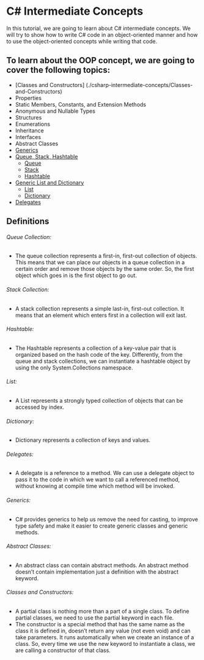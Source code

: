# C# Intermediate Concepts

In this tutorial, we are going to learn about C# intermediate concepts. We will try to show how to write C# code in an object-oriented manner and how to use the object-oriented concepts while writing that code.

## To learn about the OOP concept, we are going to cover the following topics:

 - [Classes and Constructors] (./csharp-intermediate-concepts/Classes-and-Constructors)
 - Properties
 - Static Members, Constants, and Extension Methods
 - Anonymous and Nullable Types
 - Structures
 - Enumerations
 - Inheritance
 - Interfaces
 - Abstract Classes
 - [Generics](./csharp-intermediate-concepts/Generics)
 - [Queue, Stack, Hashtable](./csharp-intermediate-concepts/Queue-Stack-Hashtable)
   - [Queue](./csharp-intermediate-concepts/Queue-Stack-Hashtable/QueueCollection.cs)
   - [Stack](./csharp-intermediate-concepts/Queue-Stack-Hashtable/StackCollection.cs)
   - [Hashtable](./csharp-intermediate-concepts/Queue-Stack-Hashtable/HashtableCollection.cs)
 - [Generic List and Dictionary](./csharp-intermediate-concepts/List-and-Dictionary)
   - [List](./csharp-intermediate-concepts/List-and-Dictionary/List.cs)
   - [Dictionary](./csharp-intermediate-concepts/List-and-Dictionary/Dictionary.cs)
 - [Delegates](./csharp-intermediate-concepts/Delegates)


## Definitions

###### Queue Collection:
 - The queue collection represents a first-in, first-out collection of objects. This means that we can place our objects in a queue collection in a certain order and remove those objects by the same order. So, the first object which goes in is the first object to go out.

###### Stack Collection:
 - A stack collection represents a simple last-in, first-out collection. It means that an element which enters first in a collection will exit last.

###### Hashtable:
 - The Hashtable represents a collection of a key-value pair that is organized based on the hash code of the key. Differently, from the queue and stack collections, we can instantiate a hashtable object by using the only System.Collections namespace.

###### List:
 - A List represents a strongly typed collection of objects that can be accessed by index.

###### Dictionary:
 - Dictionary represents a collection of keys and values.

###### Delegates:
 - A delegate is a reference to a method. We can use a delegate object to pass it to the code in which we want to call a referenced method, without knowing at compile time which method will be invoked.

###### Generics:
 - C# provides generics to help us remove the need for casting, to improve type safety and make it easier to create generic classes and generic methods.

###### Abstract Classes:
 - An abstract class can contain abstract methods. An abstract method doesn’t contain implementation just a definition with the abstract keyword.
 
###### Classes and Constructors:
 - A partial class is nothing more than a part of a single class. To define partial classes, we need to use the partial keyword in each file.
 - The constructor is a special method that has the same name as the class it is defined in, doesn’t return any value (not even void) and can take parameters. It runs automatically when we create an instance of a class. So, every time we use the new keyword to instantiate a class, we are calling a constructor of that class.
